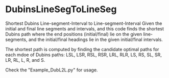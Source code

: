 # DubinsLineSegToLineSeg
Shortest Dubins Line-segment-Interval to Line-segment-Interval
Given the initial and final line segments and intervals, and this code finds the shortest Dubins path where the end positions (initial/final) lie on the given line-segments, and the initial/final headings lie in the given initial/final intervals.

The shortest path is computed by finding the candidate optimal paths for each mdoe of Dubins paths: LSL, LSR, RSL, RSR, LRL, RLR, LS, RS, SL, SR, LR, RL, L, R, and S.

Check the "Example_DubL2L.py" for usage.
